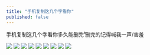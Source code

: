 ```yaml
---
title: "手ۖ机ۖ复ۖ制ۖۖ这ۖ几ۖ个ۖ字ۖ看ۖ你"
published: false
---
```

手ۖ机ۖ复ۖ制ۖۖ这ۖ几ۖ个ۖ字ۖ看ۖ你ۖ多ۖ久ۖ能ۖ删ۖ完ۖۖۖۖۖۖۖۖۖۖۖۖۖۖۖۖۖۖۖۖۖۖۖۖۖۖۖۖۖۖۖۖۖۖۖۖۖۖۖۖۖۖۖۖۖۖۖۖۖۖۖۖۖۖۖۖۖۖۖۖۖۖۖۖۖۖۖۖۖۖۖۖۖۖۖۖۖۖۖۖۖۖۖۖۖۖۖۖۖۖۖۖۖۖۖۖۖۖۖۖۖۖۖۖۖۖۖۖۖۖۖۖۖۖۖۖۖۖۖۖۖۖۖۖۖۖۖۖۖۖۖۖۖ          删完的记得喊我一声/害羞

![](./1.jpg)
![](./2.jpg)
![](./3.jpg)
![](./4.jpg)
![](./5.jpg)
![](./6.jpg)
![](./7.jpg)
![](./8.jpg)
![](./9.jpg)
